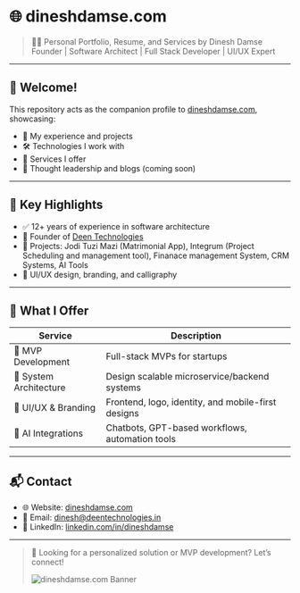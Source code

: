 # 🌐 dineshdamse.com

> 👨‍💻 Personal Portfolio, Resume, and Services by Dinesh Damse  
> Founder | Software Architect | Full Stack Developer | UI/UX Expert

---

## 👋 Welcome!

This repository acts as the companion profile to [dineshdamse.com](https://dineshdamse.com), showcasing:

- 🎯 My experience and projects
- 🛠️ Technologies I work with
- 💼 Services I offer
- 🧠 Thought leadership and blogs (coming soon)

---

## 📌 Key Highlights

- ✅ 12+ years of experience in software architecture
- 🧩 Founder of [Deen Technologies](https://deentechnologies.in)
- 🧠 Projects: Jodi Tuzi Mazi (Matrimonial App), Integrum (Project Scheduling and management tool), Finanace management System, CRM Systems, AI Tools
- 🎨 UI/UX design, branding, and calligraphy

---

## 💼 What I Offer

| Service               | Description |
|-----------------------|-------------|
| 🚀 MVP Development    | Full-stack MVPs for startups |
| 🧱 System Architecture | Design scalable microservice/backend systems |
| 🎨 UI/UX & Branding    | Frontend, logo, identity, and mobile-first designs |
| 🤖 AI Integrations     | Chatbots, GPT-based workflows, automation tools |

---

## 📬 Contact

- 🌐 Website: [dineshdamse.com](https://dineshdamse.com)
- 📧 Email: dinesh@deentechnologies.in
- 💼 LinkedIn: [linkedin.com/in/dineshdamse](https://linkedin.com/in/dineshdamse)

---

> 🎨 Looking for a personalized solution or MVP development? Let’s connect!
>
> ![dineshdamse.com Banner](./banner.png)

